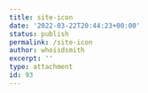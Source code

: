 ```yaml
---
title: site-icon
date: '2022-03-22T20:44:23+00:00'
status: publish
permalink: /site-icon
author: whoisdsmith
excerpt: ''
type: attachment
id: 93
---
```

<!DOCTYPE html PUBLIC "-//W3C//DTD HTML 4.0 Transitional//EN" "http://www.w3.org/TR/REC-html40/loose.dtd">
<?xml encoding="UTF-8">
